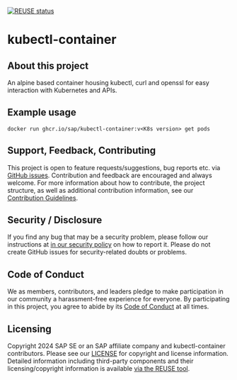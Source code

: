 [![REUSE status](https://api.reuse.software/badge/github.com/SAP/kubectl-container)](https://api.reuse.software/info/github.com/SAP/kubectl-container)

# kubectl-container

## About this project

An alpine based container housing kubectl, curl and openssl for easy interaction with Kubernetes and APIs.

## Example usage

```
docker run ghcr.io/sap/kubectl-container:v<K8s version> get pods
```

## Support, Feedback, Contributing

This project is open to feature requests/suggestions, bug reports etc. via [GitHub issues](https://github.com/SAP/kubectl-container/issues). Contribution and feedback are encouraged and always welcome. For more information about how to contribute, the project structure, as well as additional contribution information, see our [Contribution Guidelines](CONTRIBUTING.md).

## Security / Disclosure
If you find any bug that may be a security problem, please follow our instructions at [in our security policy](https://github.com/SAP/kubectl-container/security/policy) on how to report it. Please do not create GitHub issues for security-related doubts or problems.

## Code of Conduct

We as members, contributors, and leaders pledge to make participation in our community a harassment-free experience for everyone. By participating in this project, you agree to abide by its [Code of Conduct](https://github.com/SAP/.github/blob/main/CODE_OF_CONDUCT.md) at all times.

## Licensing

Copyright 2024 SAP SE or an SAP affiliate company and kubectl-container contributors. Please see our [LICENSE](LICENSE) for copyright and license information. Detailed information including third-party components and their licensing/copyright information is available [via the REUSE tool](https://api.reuse.software/info/github.com/SAP/kubectl-container).
